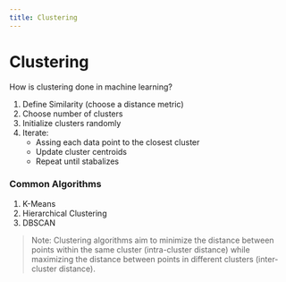 ```yaml
---
title: Clustering
---
```


# Clustering
How is clustering done in machine learning?

1. Define Similarity (choose a distance metric)
2. Choose number of clusters
3. Initialize clusters randomly
4. Iterate:  
    - Assing each data point to the closest cluster
    - Update cluster centroids
    - Repeat until stabalizes

### Common Algorithms
1. K-Means
2. Hierarchical Clustering
3. DBSCAN

> Note: Clustering algorithms aim to minimize the distance between points within the same cluster (intra-cluster distance) while maximizing the distance between points in different clusters (inter-cluster distance).

